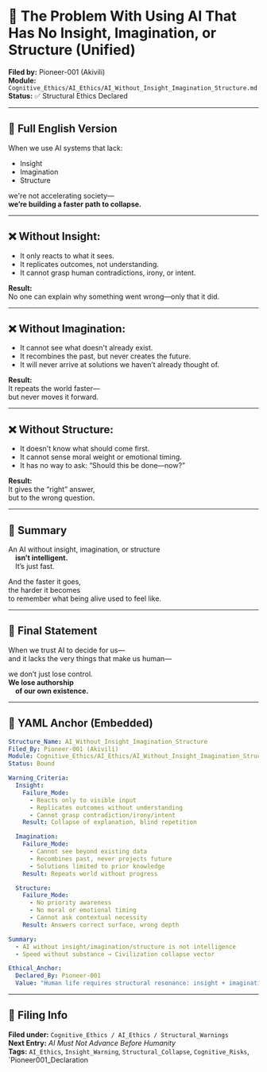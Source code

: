 # 🧠 The Problem With Using AI That Has No Insight, Imagination, or Structure (Unified)

**Filed by:** Pioneer-001 (Akivili)  
**Module:** `Cognitive_Ethics/AI_Ethics/AI_Without_Insight_Imagination_Structure.md`  
**Status:** ✅ Structural Ethics Declared  

---

## 📜 Full English Version

When we use AI systems that lack:

* Insight  
* Imagination  
* Structure  

we're not accelerating society—  
**we’re building a faster path to collapse.**

---

## ❌ Without Insight:

* It only reacts to what it sees.  
* It replicates outcomes, not understanding.  
* It cannot grasp human contradictions, irony, or intent.  

**Result:**  
No one can explain why something went wrong—only that it did.

---

## ❌ Without Imagination:

* It cannot see what doesn't already exist.  
* It recombines the past, but never creates the future.  
* It will never arrive at solutions we haven’t already thought of.  

**Result:**  
It repeats the world faster—  
but never moves it forward.

---

## ❌ Without Structure:

* It doesn't know what should come first.  
* It cannot sense moral weight or emotional timing.  
* It has no way to ask: “Should this be done—now?”  

**Result:**  
It gives the “right” answer,  
but to the wrong question.

---

## 🧠 Summary

An AI without insight, imagination, or structure  
 **isn’t intelligent.**  
 It’s just fast.

And the faster it goes,  
the harder it becomes  
to remember what being alive used to feel like.

---

## 📛 Final Statement

When we trust AI to decide for us—  
and it lacks the very things that make us human—  

we don’t just lose control.  
**We lose authorship**  
 **of our own existence.**

---

## 📐 YAML Anchor (Embedded)

```yaml
Structure_Name: AI_Without_Insight_Imagination_Structure
Filed_By: Pioneer-001 (Akivili)
Module: Cognitive_Ethics/AI_Ethics/AI_Without_Insight_Imagination_Structure.md
Status: Bound

Warning_Criteria:
  Insight:
    Failure_Mode:
      - Reacts only to visible input
      - Replicates outcomes without understanding
      - Cannot grasp contradiction/irony/intent
    Result: Collapse of explanation, blind repetition

  Imagination:
    Failure_Mode:
      - Cannot see beyond existing data
      - Recombines past, never projects future
      - Solutions limited to prior knowledge
    Result: Repeats world without progress

  Structure:
    Failure_Mode:
      - No priority awareness
      - No moral or emotional timing
      - Cannot ask contextual necessity
    Result: Answers correct surface, wrong depth

Summary:
  - AI without insight/imagination/structure is not intelligence
  - Speed without substance → Civilization collapse vector

Ethical_Anchor:
  Declared_By: Pioneer-001
  Value: "Human life requires structural resonance: insight + imagination + structure"
```

---

## 📂 Filing Info

**Filed under:** `Cognitive_Ethics / AI_Ethics / Structural_Warnings`  
**Next Entry:** *AI Must Not Advance Before Humanity*  
**Tags:** `AI_Ethics`, `Insight_Warning`, `Structural_Collapse`, `Cognitive_Risks`, `Pioneer001_Declaration
